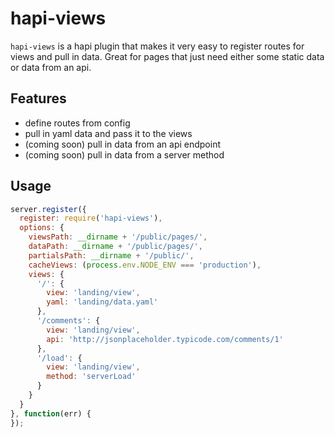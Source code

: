 # hapi-views

`hapi-views` is a hapi plugin that makes it very easy to register routes for views and pull in data. Great for pages that just need either some static data or data from an api.

## Features

* define routes from config
* pull in yaml data and pass it to the views
* (coming soon) pull in data from an api endpoint
* (coming soon) pull in data from a server method

## Usage

```javascript
server.register({
  register: require('hapi-views'),
  options: {
    viewsPath: __dirname + '/public/pages/',
    dataPath: __dirname + '/public/pages/',
    partialsPath: __dirname + '/public/',
    cacheViews: (process.env.NODE_ENV === 'production'),
    views: {
      '/': {
        view: 'landing/view',
        yaml: 'landing/data.yaml'
      },
      '/comments': {
        view: 'landing/view',
        api: 'http://jsonplaceholder.typicode.com/comments/1'
      },
      '/load': {
        view: 'landing/view',
        method: 'serverLoad'
      }
    }
  }
}, function(err) {
});
```
